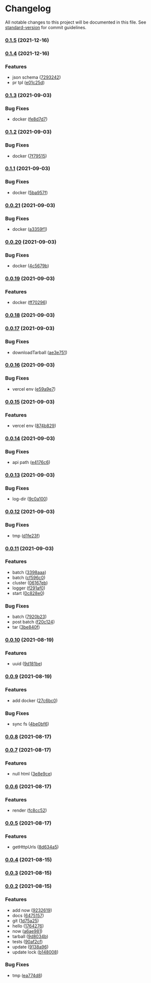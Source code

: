 # Changelog

All notable changes to this project will be documented in this file. See [standard-version](https://github.com/conventional-changelog/standard-version) for commit guidelines.

### [0.1.5](https://github.com/Saber2pr/nest-api-analyse-imports/compare/v0.1.4...v0.1.5) (2021-12-16)

### [0.1.4](https://github.com/Saber2pr/nest-api-analyse-imports/compare/v0.1.3...v0.1.4) (2021-12-16)


### Features

* json schema ([7293242](https://github.com/Saber2pr/nest-api-analyse-imports/commit/7293242c1dcbed42eeede4a922ae8f9b446f1bd9))
* pr tpl ([e01c25d](https://github.com/Saber2pr/nest-api-analyse-imports/commit/e01c25d287b5b632c136c82579e85344fad68359))

### [0.1.3](https://github.com/Saber2pr/nest-api-analyse-imports/compare/v0.1.2...v0.1.3) (2021-09-03)


### Bug Fixes

* docker ([fe8d7d7](https://github.com/Saber2pr/nest-api-analyse-imports/commit/fe8d7d7cd441d39a62ea330ea1a15e409d06dbaa))

### [0.1.2](https://github.com/Saber2pr/nest-api-analyse-imports/compare/v0.1.1...v0.1.2) (2021-09-03)


### Bug Fixes

* docker ([7f79515](https://github.com/Saber2pr/nest-api-analyse-imports/commit/7f795154031edacd9c71d126328e00777806269e))

### [0.1.1](https://github.com/Saber2pr/nest-api-analyse-imports/compare/v0.0.21...v0.1.1) (2021-09-03)


### Bug Fixes

* docker ([5ba957f](https://github.com/Saber2pr/nest-api-analyse-imports/commit/5ba957ff6f71539b0d77d20a7c6eedb478570ac1))

### [0.0.21](https://github.com/Saber2pr/nest-api-analyse-imports/compare/v0.0.20...v0.0.21) (2021-09-03)


### Bug Fixes

* docker ([a3359f1](https://github.com/Saber2pr/nest-api-analyse-imports/commit/a3359f15fbda32af2c6060f8d5b3c760786793ff))

### [0.0.20](https://github.com/Saber2pr/nest-api-analyse-imports/compare/v0.0.19...v0.0.20) (2021-09-03)


### Bug Fixes

* docker ([4c5679b](https://github.com/Saber2pr/nest-api-analyse-imports/commit/4c5679b27d100a600c2a51f15536be7b57fd3245))

### [0.0.19](https://github.com/Saber2pr/nest-api-analyse-imports/compare/v0.0.18...v0.0.19) (2021-09-03)


### Features

* docker ([ff70296](https://github.com/Saber2pr/nest-api-analyse-imports/commit/ff702964e76a006fb2ff9bd25d7909e1f1593371))

### [0.0.18](https://github.com/Saber2pr/nest-api-analyse-imports/compare/v0.0.17...v0.0.18) (2021-09-03)

### [0.0.17](https://github.com/Saber2pr/nest-api-analyse-imports/compare/v0.0.16...v0.0.17) (2021-09-03)


### Bug Fixes

* downloadTarball ([ae3e751](https://github.com/Saber2pr/nest-api-analyse-imports/commit/ae3e75183b244d82134e0e72cd1c90a99dfba2aa))

### [0.0.16](https://github.com/Saber2pr/nest-api-analyse-imports/compare/v0.0.15...v0.0.16) (2021-09-03)


### Bug Fixes

* vercel env ([e59a9e7](https://github.com/Saber2pr/nest-api-analyse-imports/commit/e59a9e73772b1c407d44c74977764b19a37613a2))

### [0.0.15](https://github.com/Saber2pr/nest-api-analyse-imports/compare/v0.0.14...v0.0.15) (2021-09-03)


### Features

* vercel env ([874b829](https://github.com/Saber2pr/nest-api-analyse-imports/commit/874b8298a15968b2c2124ced4fc95337b5f1c7b8))

### [0.0.14](https://github.com/Saber2pr/nest-api-analyse-imports/compare/v0.0.13...v0.0.14) (2021-09-03)


### Bug Fixes

* api path ([e4176c6](https://github.com/Saber2pr/nest-api-analyse-imports/commit/e4176c623b96af2d222f355e237f42cde39ca280))

### [0.0.13](https://github.com/Saber2pr/nest-api-analyse-imports/compare/v0.0.12...v0.0.13) (2021-09-03)


### Bug Fixes

* log-dir ([9c0a100](https://github.com/Saber2pr/nest-api-analyse-imports/commit/9c0a100d3b91d570e371271c467bfebd0b9a9eeb))

### [0.0.12](https://github.com/Saber2pr/nest-api-analyse-imports/compare/v0.0.11...v0.0.12) (2021-09-03)


### Bug Fixes

* tmp ([d1fe23f](https://github.com/Saber2pr/nest-api-analyse-imports/commit/d1fe23f352013ac96f6018b09dd0d0165332a298))

### [0.0.11](https://github.com/Saber2pr/nest-api-analyse-imports/compare/v0.0.10...v0.0.11) (2021-09-03)


### Features

* batch ([3398aaa](https://github.com/Saber2pr/nest-api-analyse-imports/commit/3398aaa807e35e94f4cbc7cd563b17d9d90d69ab))
* batch ([cf596c0](https://github.com/Saber2pr/nest-api-analyse-imports/commit/cf596c0b6e1a22328fc9b22d67d12858ca33057a))
* cluster ([06167eb](https://github.com/Saber2pr/nest-api-analyse-imports/commit/06167eb7118f91ec2cac760072983bad3a3b65a6))
* logger ([f291af0](https://github.com/Saber2pr/nest-api-analyse-imports/commit/f291af0fd53fb578868ee2d30b86bab797a09e8d))
* start ([0c828e0](https://github.com/Saber2pr/nest-api-analyse-imports/commit/0c828e0d5b64a8dd9d0f76936f0c6f5af702ef2e))


### Bug Fixes

* batch ([7920b23](https://github.com/Saber2pr/nest-api-analyse-imports/commit/7920b23809ded0f27a039143bb0d0a7a6817180a))
* post batch ([f20c124](https://github.com/Saber2pr/nest-api-analyse-imports/commit/f20c124f4df826abf1bbcac46972e9621cfde51b))
* tar ([3be840f](https://github.com/Saber2pr/nest-api-analyse-imports/commit/3be840f7e6115fa0691c5d25204c75854f839bf9))

### [0.0.10](https://github.com/Saber2pr/nest-api-analyse-imports/compare/v0.0.9...v0.0.10) (2021-08-19)


### Features

* uuid ([9d181be](https://github.com/Saber2pr/nest-api-analyse-imports/commit/9d181be3c87e4b20077b907cba8622d50d9c56fc))

### [0.0.9](https://github.com/Saber2pr/nest-api-analyse-imports/compare/v0.0.8...v0.0.9) (2021-08-19)


### Features

* add docker ([27c6bc0](https://github.com/Saber2pr/nest-api-analyse-imports/commit/27c6bc0b5efe82ea94e5df3660bb447a77bd42ed))


### Bug Fixes

* sync fs ([4be0bf6](https://github.com/Saber2pr/nest-api-analyse-imports/commit/4be0bf63764caa8925ba1b8d3efdef78f9bc84a9))

### [0.0.8](https://github.com/Saber2pr/nest-api-analyse-imports/compare/v0.0.7...v0.0.8) (2021-08-17)

### [0.0.7](https://github.com/Saber2pr/nest-api-analyse-imports/compare/v0.0.6...v0.0.7) (2021-08-17)


### Features

* null html ([3e8e9ce](https://github.com/Saber2pr/nest-api-analyse-imports/commit/3e8e9cea14adc5d9b3cc2d80d0b51b49503f30fb))

### [0.0.6](https://github.com/Saber2pr/nest-api-analyse-imports/compare/v0.0.5...v0.0.6) (2021-08-17)


### Features

* render ([fc8cc52](https://github.com/Saber2pr/nest-api-analyse-imports/commit/fc8cc52252f207c96a46429e0a50f7c164e6e8f8))

### [0.0.5](https://github.com/Saber2pr/nest-api-analyse-imports/compare/v0.0.4...v0.0.5) (2021-08-17)


### Features

* getHttpUrls ([8d634a5](https://github.com/Saber2pr/nest-api-analyse-imports/commit/8d634a5dd179cbf4c297afa0a75a07e6be1cddf8))

### [0.0.4](https://github.com/Saber2pr/nest-api-analyse-imports/compare/v0.0.3...v0.0.4) (2021-08-15)

### [0.0.3](https://github.com/Saber2pr/nest-api-analyse-imports/compare/v0.0.2...v0.0.3) (2021-08-15)

### [0.0.2](https://github.com/Saber2pr/nest-api-analyse-imports/compare/v0.0.1...v0.0.2) (2021-08-15)


### Features

* add now ([9232619](https://github.com/Saber2pr/nest-api-analyse-imports/commit/9232619184309070e0a8b519eece401a482656a2))
* docs ([6475157](https://github.com/Saber2pr/nest-api-analyse-imports/commit/647515719bcbaecfee3dd6fc0cacd90ecfbccde8))
* git ([1d75a25](https://github.com/Saber2pr/nest-api-analyse-imports/commit/1d75a2580300c8dd4f384e3f8c4040145c966ad4))
* hello ([1764276](https://github.com/Saber2pr/nest-api-analyse-imports/commit/1764276cdb2fc6dd57c0a147e6b74d710c6bc86a))
* now ([a6ae981](https://github.com/Saber2pr/nest-api-analyse-imports/commit/a6ae9816301045a46aed5894e7958ad6c48fee50))
* tarball ([9d8034b](https://github.com/Saber2pr/nest-api-analyse-imports/commit/9d8034b449b569f1ffc672ef11746a4f75425df7))
* tests ([90af2cf](https://github.com/Saber2pr/nest-api-analyse-imports/commit/90af2cf19bffc33825ad5b26e2365fe8db5d705d))
* update ([9138a96](https://github.com/Saber2pr/nest-api-analyse-imports/commit/9138a9641772e670c566006ab86f3d579adb5024))
* update lock ([b148008](https://github.com/Saber2pr/nest-api-analyse-imports/commit/b1480087ee1b5930c375d9783f1de54eecddd38d))


### Bug Fixes

* tmp ([ea774d8](https://github.com/Saber2pr/nest-api-analyse-imports/commit/ea774d8558ccf5b54f195d8284b1d7decc3d91ea))
